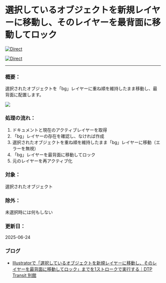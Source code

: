 # 選択しているオブジェクトを新規レイヤーに移動し、そのレイヤーを最背面に移動してロック

[![Direct](https://img.shields.io/badge/Direct%20Link-SendToBgLayer.jsx-ffcc00.svg)](https://github.com/swwwitch/illustrator-scripts/blob/master/jsx/SendToBgLayer.jsx)

[![Direct](https://img.shields.io/badge/Back%20to%20home-All%20scripts-cccccc.svg)](https://github.com/swwwitch/illustrator-scripts/blob/master/README.md)

---

### 概要：

選択されたオブジェクトを「bg」レイヤーに重ね順を維持したまま移動し、最背面に配置します。

![](https://assets.st-note.com/img/1675146941932-Nxauo7hIWW.png?width=1200)

### 処理の流れ：
  1. ドキュメントと現在のアクティブレイヤーを取得
  2. 「bg」レイヤーの存在を確認し、なければ作成
  3. 選択されたオブジェクトを重ね順を維持したまま「bg」レイヤーに移動（エラーを無視）
  4. 「bg」レイヤーを最背面に移動してロック
  5. 元のレイヤーを再アクティブ化

### 対象：

選択されたオブジェクト

### 除外：

未選択時には何もしない

### 更新日：

2025-06-24

### ブログ

- [Illustratorで「選択しているオブジェクトを新規レイヤーに移動し、そのレイヤーを最背面に移動してロック」までを1ストロークで実行する｜DTP Transit 別館](https://note.com/dtp_tranist/n/nf7c1e8a0f0c7)